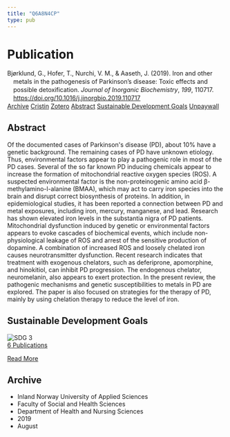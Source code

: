 ```yaml
---
title: "Q6A8N4CP"
type: pub
---
```

<h1>Publication</h1>
<article id="csl-bib-container-Q6A8N4CP" class="csl-bib-container">
  <div class="csl-bib-body" style="line-height: 1.35; padding-left: 1em; text-indent:-1em;">
  <div class="csl-entry">Bj&#xF8;rklund, G., Hofer, T., Nurchi, V. M., &amp; Aaseth, J. (2019). Iron and other metals in the pathogenesis of Parkinson&#x2019;s disease: Toxic effects and possible detoxification. <i>Journal of Inorganic Biochemistry</i>, <i>199</i>, 110717. <a href="https://doi.org/10.1016/j.jinorgbio.2019.110717">https://doi.org/10.1016/j.jinorgbio.2019.110717</a></div>
</div>
  <div class="csl-bib-buttons">
    <a href="#taxonomy-article-Q6A8N4CP" class="csl-bib-button">Archive</a>
    <a href="https://app.cristin.no/results/show.jsf?id=1715238" alt="Cristin URL" class="csl-bib-button">Cristin</a>
    <a href="http://zotero.org/groups/5402882/items/Q6A8N4CP" alt="Zotero URL" class="csl-bib-button">Zotero</a>
    <a href="#abstract-article-Q6A8N4CP" class="csl-bib-button">Abstract</a>
    <a href="#sdg-article-Q6A8N4CP" class="csl-bib-button">Sustainable Development Goals</a>
    <a href="https://doi.org/10.1016/j.jinorgbio.2019.110717" class="csl-bib-button">Unpaywall</a>
  </div>
  <div id="csl-bib-meta-container-Q6A8N4CP"></div>
</article>
<div id="csl-bib-meta-Q6A8N4CP" class="csl-bib-meta">
  <article id="abstract-article-Q6A8N4CP" class="abstract-article">
    <h1>Abstract</h1>
    Of the documented cases of Parkinson's disease (PD), about 10% have a genetic background. The remaining cases of PD have unknown etiology. Thus, environmental factors appear to play a pathogenic role in most of the PD cases. Several of the so far known PD inducing chemicals appear to increase the formation of mitochondrial reactive oxygen species (ROS). A suspected environmental factor is the non-proteinogenic amino acid β-methylamino-l-alanine (BMAA), which may act to carry iron species into the brain and disrupt correct biosynthesis of proteins. In addition, in epidemiological studies, it has been reported a connection between PD and metal exposures, including iron, mercury, manganese, and lead. Research has shown elevated iron levels in the substantia nigra of PD patients. Mitochondrial dysfunction induced by genetic or environmental factors appears to evoke cascades of biochemical events, which include non-physiological leakage of ROS and arrest of the sensitive production of dopamine. A combination of increased ROS and loosely chelated iron causes neurotransmitter dysfunction. Recent research indicates that treatment with exogenous chelators, such as deferiprone, apomorphine, and hinokitiol, can inhibit PD progression. The endogenous chelator, neuromelanin, also appears to exert protection. In the present review, the pathogenic mechanisms and genetic susceptibilities to metals in PD are explored. The paper is also focused on strategies for the therapy of PD, mainly by using chelation therapy to reduce the level of iron.
  </article>
  <article id="sdg-article-Q6A8N4CP" class="sdg-article">
    <h1>Sustainable Development Goals</h1>
    <div class="sdg-container"><div id="sdg3" class="sdg"> <img src="{{< params subfolder >}}images/sdg/sdg03_en.png" class="image" alt="SDG 3"> <div class="sdg-overlay"> <a href="{{< params subfolder >}}en/archive/?sdg=3#archive" class="sdg-publication-count"><span>6</span> Publications</a> <p><a href="https://sdgs.un.org/goals/goal3" class="sdg-read-more">Read More</a></p> </div> </div></div>
  </article>
  <article id="taxonomy-article-Q6A8N4CP" class="taxonomy-article">
    <h1>Archive</h1>
    <ul>
      <li>Inland Norway University of Applied Sciences</li>
      <li>Faculty of Social and Health Sciences</li>
      <li>Department of Health and Nursing Sciences</li>
      <li>2019</li>
      <li>August</li>
    </ul>
  </article>
</div>
